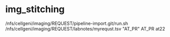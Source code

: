 # img_stitching


/nfs/cellgeni/imaging/REQUEST/pipeline-import.git/run.sh /nfs/cellgeni/imaging/REQUEST/labnotes/myrequst.tsv "AT_PR" AT_PR at22